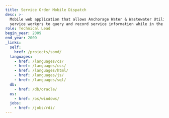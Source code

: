 ```yaml
---
title: Service Order Mobile Dispatch
desc: >-
  Mobile web application that allows Anchorage Water & Wastewater Utility
  service workers to query and record service information while in the field.
role: Technical Lead
begin_year: 2009
end_year: 2009
_links:
  self:
    href: /projects/somd/
  languages:
    - href: /languages/cs/
    - href: /languages/css/
    - href: /languages/html/
    - href: /languages/js/
    - href: /languages/sql/
  db:
    - href: /db/oracle/
  os:
    - href: /os/windows/
  jobs:
    - href: /jobs/rdi/
---
```

